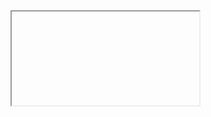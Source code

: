 <!--
**kedarabhyankar/kedarabhyankar** is a ✨ _special_ ✨ repository because its `README.md` (this file) appears on your GitHub profile.
-->
<iframe>
    src="kedarabhyankar.me/"
  style="width:100%; height:300px;"
</iframe>

